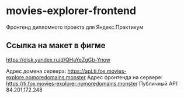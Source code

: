 # movies-explorer-frontend
  Фронтенд дипломного проекта для Яндекс.Практикум

## Ссылка на макет в фигме
https://disk.yandex.ru/d/QHaYeZgGb-Ynow

Адрес домена сервера: https://api.ti.fox.movies-explore.nomoredomains.monster 
Адрес фронтенда на сервере:  https://ti.fox.movies-explorer.nomoredomains.monster 
Публичный API: 84.201.172.248